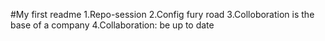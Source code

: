 #My first readme
1.Repo-session
2.Config fury road
3.Colloboration is the base of a company
4.Collaboration: be up to date
